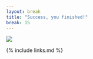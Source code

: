 ```yaml
---
layout: break
title: "Success, you finished!"
break: 15
---
```


![](https://assets.amuniversal.com/fab55890f648012ff3f1001dd8b71c47)

{% include links.md %}
